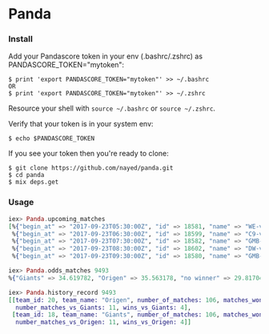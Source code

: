 # Panda

### Install
Add your Pandascore token in your env (.bashrc/.zshrc) as PANDASCORE_TOKEN="mytoken":

```
$ print 'export PANDASCORE_TOKEN="mytoken"' >> ~/.bashrc
OR
$ print 'export PANDASCORE_TOKEN="mytoken"' >> ~/.zshrc
```

Resource your shell with `source ~/.bashrc` or `source ~/.zshrc`.

Verify that your token is in your system env:

```
$ echo $PANDASCORE_TOKEN
```

If you see your token then you're ready to clone:
````
$ git clone https://github.com/nayed/panda.git
$ cd panda
$ mix deps.get
````

### Usage
```elixir
iex> Panda.upcoming_matches
[%{"begin_at" => "2017-09-23T05:30:00Z", "id" => 18581, "name" => "WE-vs-LYN"},
 %{"begin_at" => "2017-09-23T06:30:00Z", "id" => 18599, "name" => "C9-vs-ONE"},
 %{"begin_at" => "2017-09-23T07:30:00Z", "id" => 18582, "name" => "GMB-vs-LYN"},
 %{"begin_at" => "2017-09-23T08:30:00Z", "id" => 18602, "name" => "DW-vs-C9"},
 %{"begin_at" => "2017-09-23T09:30:00Z", "id" => 18580, "name" => "GMB-vs-WE"}]

iex> Panda.odds_matches 9493
%{"Giants" => 34.619782, "Origen" => 35.563178, "no winner" => 29.81704}

iex> Panda.history_record 9493
[[team_id: 20, team_name: "Origen", number_of_matches: 106, matches_won: 36,
  number_matches_vs_Giants: 11, wins_vs_Giants: 4],
 [team_id: 18, team_name: "Giants", number_of_matches: 106, matches_won: 33,
  number_matches_vs_Origen: 11, wins_vs_Origen: 4]]
 ```
